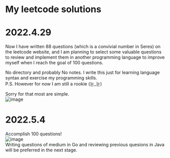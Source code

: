 # My leetcode solutions
# 2022.4.29
Now I have written 88 questions (which is a convivial number in Seres) on the leetcode website, and I am planning to select some valuable questions to review and implement them in another programming language to improve myself when I reach the goal of 100 questions.  

No directory and probably No notes. I write this just for learning language syntax and exercise my programming skills.  
P.S. However for now I am still a rookie (눈_눈)  

Sorry for that most are simple.  
![image](https://user-images.githubusercontent.com/77609544/165932051-293bb978-f376-4994-b19a-ba0a39450607.png)  
# 2022.5.4
Accomplish 100 questions!  
![image](https://user-images.githubusercontent.com/77609544/166847174-2a7be4b4-ca9e-4cc5-9d53-9ae5a0953e3b.png)  
Writing questions of medium in Go and reviewing previous quesions in Java will be preferred in the next stage.  
